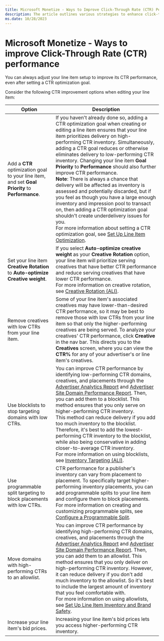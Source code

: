 ```yaml
---
title: Microsoft Monetize - Ways to Improve Click-Through Rate (CTR) Performance
description: The article outlines various strategies to enhance click-through rate (CTR) performance.
ms.date: 10/28/2023
---
```


# Microsoft Monetize - Ways to improve Click-Through Rate (CTR) performance

You can always adjust your line item setup to improve its CTR performance, even after setting a CTR optimization goal.

Consider the following CTR improvement options when editing your line item:

| Option | Description |
|---|---|
| Add a **CTR** optimization goal to your line item, and set **Goal Priority** to **Performance**. | If you haven't already done so, adding a CTR optimization goal when creating or editing a line item ensures that your line item prioritizes delivery on high-performing CTR inventory. Simultaneously, adding a CTR goal reduces or otherwise eliminates delivery to low-performing CTR inventory. Changing your line item **Goal Priority** to **Performance** should also further improve CTR performance.<br>**Note**: There is always a chance that delivery will be affected as inventory is assessed and potentially discarded, but if you feel as though you have a large enough inventory and impression pool to transact on, then adding a CTR optimization goal shouldn't create underdelivery issues for you.<br>For more information about setting a CTR optimization goal, see [Set Up Line Item Optimization](set-up-line-item-optimization.md). |
| Set your line item **Creative Rotation** to **Auto-optimize Creative weight**. | If you select **Auto-optimize creative weight** as your **Creative Rotation** option, your line item will prioritize serving creatives that have better CTR performance and reduce serving creatives that have lower CTR performance.<br>For more information on creative rotation, see [Creative Rotation (ALI)](creative-rotation-ali.md). |
| Remove creatives with low CTRs from your line item. | Some of your line item's associated creatives may have lower-than-desired CTR performance, so it may be best to remove those with low CTRs from your line item so that only the higher-performing creatives are being served. To analyze your creatives' CTR performance, click **Creative** in the nav bar. This directs you to the **Creatives** screen, where you can view the **CTR%** for any of your advertiser's or line item's creatives. |
| Use blocklists to stop targeting domains with low CTRs. | You can improve CTR performance by identifying low-performing CTR domains, creatives, and placements through the [Advertiser Analytics Report](advertiser-analytics-report.md) and [Advertiser Site Domain Performance Report](site-domain-performance.md). Then, you can add them to a blocklist. This method ensures that you only serve on higher-performing CTR inventory.<br>This method can reduce delivery if you add too much inventory to the blocklist. Therefore, it's best to add the lowest-performing CTR inventory to the blocklist, while also being conservative in adding closer-to-average CTR inventory.<br>For more information on using blocklists, see [Inventory Targeting (ALI)](inventory-targeting-ali.md). |
| Use programmable split targeting to block placements with low CTRs. | CTR performance for a publisher's inventory can vary from placement to placement. To specifically target higher-performing inventory placements, you can add programmable splits to your line item and configure them to block placements.<br>For more information on creating and customizing programmable splits, see [Configure a Programmable Split](configure-a-programmable-split.md). |
| Move domains with high-performing CTRs to an allowlist. | You can improve CTR performance by identifying high-performing CTR domains, creatives, and placements through the [Advertiser Analytics Report](advertiser-analytics-report.md) and [Advertiser Site Domain Performance Report](site-domain-performance.md). Then, you can add them to an allowlist. This method ensures that you only deliver on high-performing CTR inventory. However, it can reduce delivery if you don't add much inventory to the allowlist. So it's best to include the largest amount of inventory that you feel comfortable with.<br>For more information on using allowlists, see [Set Up Line Item Inventory and Brand Safety](set-up-line-item-inventory-and-brand-safety.md). |
| Increase your line item's bid prices. | Increasing your line item's bid prices lets you access higher-performing CTR inventory.
